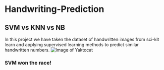 # Handwriting-Prediction
## SVM vs KNN vs NB
In this project we have taken the dataset of handwritten images from sci-kit learn and applying supervised learning methods to predict similar handwritten numbers.
![Image of Yaktocat](https://scikit-learn.org/stable/_images/sphx_glr_plot_digits_classification_001.png)
### SVM won the race!
